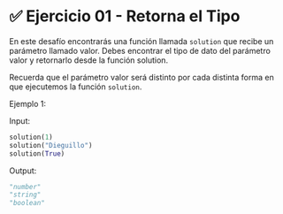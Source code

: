 # ✅ Ejercicio 01 - Retorna el Tipo

En este desafío encontrarás una función llamada `solution` que recibe un parámetro llamado valor. Debes encontrar el tipo de dato del parámetro valor y retornarlo desde la función solution.

Recuerda que el parámetro valor será distinto por cada distinta forma en que ejecutemos la función `solution`.

Ejemplo 1:

Input:

```python
solution(1)
solution("Dieguillo")
solution(True)
```

Output:

```python
"number"
"string"
"boolean"
```
